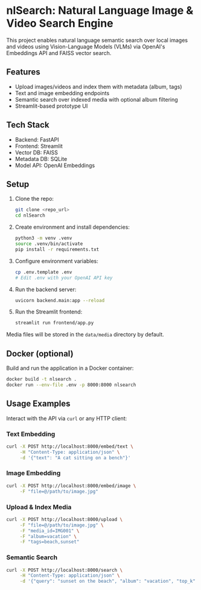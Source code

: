 # nlSearch: Natural Language Image & Video Search Engine

This project enables natural language semantic search over local images and videos using Vision-Language Models (VLMs) via OpenAI's Embeddings API and FAISS vector search.

## Features
- Upload images/videos and index them with metadata (album, tags)
- Text and image embedding endpoints
- Semantic search over indexed media with optional album filtering
- Streamlit-based prototype UI

## Tech Stack
- Backend: FastAPI
- Frontend: Streamlit
- Vector DB: FAISS
- Metadata DB: SQLite
- Model API: OpenAI Embeddings

## Setup
1. Clone the repo:
   ```bash
   git clone <repo_url>
   cd nlSearch
   ```
2. Create environment and install dependencies:
   ```bash
   python3 -m venv .venv
   source .venv/bin/activate
   pip install -r requirements.txt
   ```
3. Configure environment variables:
   ```bash
   cp .env.template .env
   # Edit .env with your OpenAI API key
   ```
4. Run the backend server:
   ```bash
   uvicorn backend.main:app --reload
   ```
5. Run the Streamlit frontend:
   ```bash
   streamlit run frontend/app.py
   ```

Media files will be stored in the `data/media` directory by default.

## Docker (optional)
Build and run the application in a Docker container:
```bash
docker build -t nlsearch .
docker run --env-file .env -p 8000:8000 nlsearch
```

## Usage Examples
Interact with the API via `curl` or any HTTP client:

### Text Embedding
```bash
curl -X POST http://localhost:8000/embed/text \
     -H "Content-Type: application/json" \
     -d '{"text": "A cat sitting on a bench"}'
```

### Image Embedding
```bash
curl -X POST http://localhost:8000/embed/image \
     -F "file=@/path/to/image.jpg"
```

### Upload & Index Media
```bash
curl -X POST http://localhost:8000/upload \
     -F "file=@/path/to/image.jpg" \
     -F "media_id=IMG001" \
     -F "album=vacation" \
     -F "tags=beach,sunset"
```

### Semantic Search
```bash
curl -X POST http://localhost:8000/search \
     -H "Content-Type: application/json" \
     -d '{"query": "sunset on the beach", "album": "vacation", "top_k": 5}'
```
